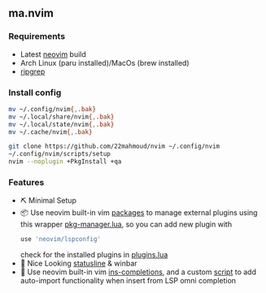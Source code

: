 ## ma.nvim

### Requirements

- Latest [neovim](https://github.com/neovim/neovim) build
- Arch Linux (paru installed)/MacOs (brew installed)
- [ripgrep](https://github.com/BurntSushi/ripgrep#installation)

### Install config

```sh
mv ~/.config/nvim{,.bak}
mv ~/.local/share/nvim{,.bak}
mv ~/.local/state/nvim{,.bak}
mv ~/.cache/nvim{,.bak}

git clone https://github.com/22mahmoud/nvim ~/.config/nvim
~/.config/nvim/scripts/setup
nvim --noplugin +PkgInstall +qa
```

### Features

- ️⛏️ Minimal Setup
- 📦 Use neovim built-in vim [packages](https://neovim.io/doc/user/repeat.html#packages) to manage external plugins using this
  wrapper [pkg-manager.lua](https://github.com/22mahmoud/nvim/blob/master/lua/ma/pkg-manager.lua), so you can add new plugin with
  ```lua
  use 'neovim/lspconfig'
  ```
  check for the installed plugins in [plugins.lua](https://github.com/22mahmoud/nvim/blob/master/lua/ma/plugins.lua)
- 🎨 Nice Looking [statusline](https://github.com/22mahmoud/nvim/blob/master/lua/ma/statusline.lua) & winbar
- ️🎹 Use neovim built-in vim [ins-completions](https://neovim.io/doc/user/insert.html#ins-completion), and a custom
  [script](https://github.com/22mahmoud/nvim/blob/master/lua/ma/cmp.lua) to add auto-import functionality when insert from LSP omni completion
